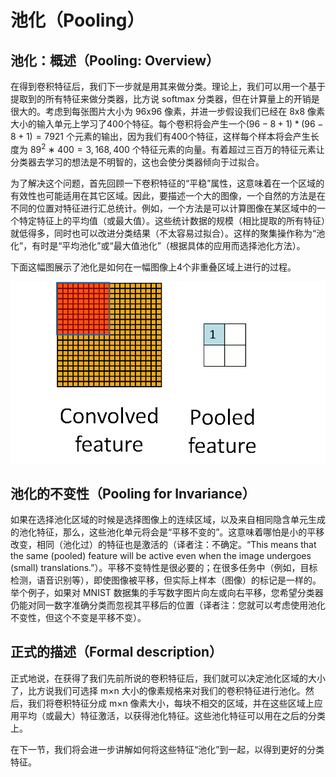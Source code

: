 # 池化（Pooling）  
##  
## 池化：概述（Pooling: Overview）  

在得到卷积特征后，我们下一步就是用其来做分类。理论上，我们可以用一个基于提取到的所有特征来做分类器，比方说 softmax 分类器，但在计算量上的开销是很大的。考虑到每张图片大小为 96x96 像素，并进一步假设我们已经在 8x8 像素大小的输入单元上学习了400个特征。每个卷积将会产生一个$(96-8+1)*(96-8+1)=7921$ 个元素的输出，因为我们有400个特征，这样每个样本将会产生长度为 $89^2∗400=3,168,400$  个特征元素的向量。有着超过三百万的特征元素让分类器去学习的想法是不明智的，这也会使分类器倾向于过拟合。  

为了解决这个问题，首先回顾一下卷积特征的“平稳”属性，这意味着在一个区域的有效性也可能适用在其它区域。因此，要描述一个大的图像，一个自然的方法是在不同的位置对特征进行汇总统计。例如，一个方法是可以计算图像在某区域中的一个特定特征上的平均值（或最大值）。这些统计数据的规模（相比提取的所有特征）就低得多，同时也可以改进分类结果（不太容易过拟合）。这样的聚集操作称为“池化”，有时是“平均池化”或“最大值池化”（根据具体的应用而选择池化方法）。  

下面这幅图展示了池化是如何在一幅图像上4个非重叠区域上进行的过程。  

<center><img src="./images/Pooling_schematic.gif" /></center>

## 池化的不变性（Pooling for Invariance）  

如果在选择池化区域的时候是选择图像上的连续区域，以及来自相同隐含单元生成的池化特征，那么，这些池化单元将会是“平移不变的”。这意味着哪怕是小的平移改变，相同（池化过）的特征也是激活的（译者注：不确定。“This means that the same (pooled) feature will be active even when the image undergoes (small) translations.”）。平移不变特性是很必要的；在很多任务中（例如，目标检测，语音识别等），即使图像被平移，但实际上样本（图像）的标记是一样的。举个例子，如果对 MNIST 数据集的手写数字图片向左或向右平移，您希望分类器仍能对同一数字准确分类而忽视其平移后的位置（译者注：您就可以考虑使用池化不变性，但这个不变是平移不变）。  

## 正式的描述（Formal description）  

正式地说，在获得了我们先前所说的卷积特征后，我们就可以决定池化区域的大小了，比方说我们可选择 m×n 大小的像素规格来对我们的卷积特征进行池化。然后，我们将卷积特征分成 m×n 像素大小，每块不相交的区域，并在这些区域上应用平均（或最大）特征激活，以获得池化特征。这些池化特征可以用在之后的分类上。  

在下一节，我们将会进一步讲解如何将这些特征“池化”到一起，以得到更好的分类特征。